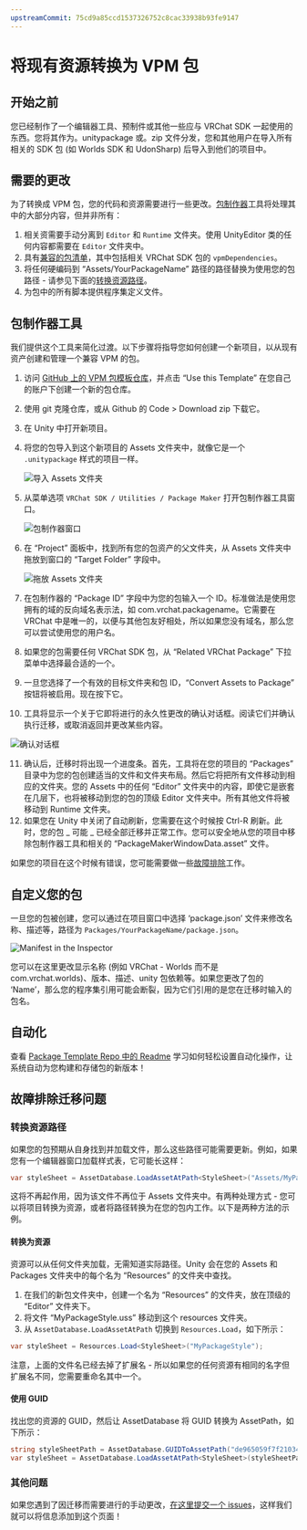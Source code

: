 ```yaml
---
upstreamCommit: 75cd9a85ccd1537326752c8cac33938b93fe9147
---
```


# 将现有资源转换为 VPM 包

## 开始之前

您已经制作了一个编辑器工具、预制件或其他一些应与 VRChat SDK 一起使用的东西。您将其作为。unitypackage 或。zip 文件分发，您和其他用户在导入所有相关的 SDK 包 (如 Worlds SDK 和 UdonSharp) 后导入到他们的项目中。

## 需要的更改

为了转换成 VPM 包，您的代码和资源需要进行一些更改。[包制作器](#package-maker-tool)工具将处理其中的大部分内容，但并非所有：
1. 相关资需要手动分离到 `Editor` 和 `Runtime` 文件夹。使用 UnityEditor 类的任何内容都需要在 `Editor` 文件夹中。
2. 具有[兼容的包清单](/vcc.docs.vrchat.com/vpm/packages#package-format)，其中包括相关 VRChat SDK 包的 `vpmDependencies`。
3. 将任何硬编码到 “Assets/YourPackageName” 路径的路径替换为使用您的包路径 - 请参见下面的[转换资源路径](#converting-asset-paths)。
4. 为包中的所有脚本提供程序集定义文件。

## 包制作器工具

我们提供这个工具来简化过渡。以下步骤将指导您如何创建一个新项目，以从现有资产创建和管理一个兼容 VPM 的包。

1. 访问 [GitHub 上的 VPM 包模板仓库](https://github.com/vrchat-community/template-package)，并点击 “Use this Template” 在您自己的账户下创建一个新的包仓库。
2. 使用 git 克隆仓库，或从 Github 的 Code > Download zip 下载它。
3. 在 Unity 中打开新项目。
4. 将您的包导入到这个新项目的 Assets 文件夹中，就像它是一个 `.unitypackage` 样式的项目一样。

    ![导入 Assets 文件夹](/vcc.docs.vrchat.com/images/package-maker/folder-imported.png)

5. 从菜单选项 `VRChat SDK / Utilities / Package Maker` 打开包制作器工具窗口。

   ![包制作器窗口](/vcc.docs.vrchat.com/images/package-maker/window.png)

6. 在 “Project” 面板中，找到所有您的包资产的父文件夹，从 Assets 文件夹中拖放到窗口的 “Target Folder” 字段中。

   ![拖放 Assets 文件夹](/vcc.docs.vrchat.com/images/package-maker/drag-drop-folder.png)

7. 在包制作器的 “Package ID” 字段中为您的包输入一个 ID。标准做法是使用您拥有的域的反向域名表示法，如 com.vrchat.packagename。它需要在 VRChat 中是唯一的，以便与其他包友好相处，所以如果您没有域名，那么您可以尝试使用您的用户名。
8. 如果您的包需要任何 VRChat SDK 包，从 “Related VRChat Package” 下拉菜单中选择最合适的一个。
9. 一旦您选择了一个有效的目标文件夹和包 ID，“Convert Assets to Package” 按钮将被启用。现在按下它。
10. 工具将显示一个关于它即将进行的永久性更改的确认对话框。阅读它们并确认执行迁移，或取消返回并更改某些内容。

   ![确认对话框](/vcc.docs.vrchat.com/images/package-maker/confirm.png)

11. 确认后，迁移时将出现一个进度条。首先，工具将在您的项目的 “Packages” 目录中为您的包创建适当的文件和文件夹布局。然后它将把所有文件移动到相应的文件夹。您的 Assets 中的任何 “Editor” 文件夹中的内容，即使它是嵌套在几层下，也将被移动到您的包的顶级 Editor 文件夹中。所有其他文件将被移动到 Runtime 文件夹。
12. 如果您在 Unity 中关闭了自动刷新，您需要在这个时候按 Ctrl-R 刷新。此时，您的包 _ 可能 _ 已经全部迁移并正常工作。您可以安全地从您的项目中移除包制作器工具和相关的 “PackageMakerWindowData.asset” 文件。

如果您的项目在这个时候有错误，您可能需要做一些[故障排除](#troubleshooting-migration-issues)工作。

## 自定义您的包
一旦您的包被创建，您可以通过在项目窗口中选择 ‘package.json’ 文件来修改名称、描述等，路径为 `Packages/YourPackageName/package.json`。

![Manifest in the Inspector](/vcc.docs.vrchat.com/images/package-maker/manifest-inspector.png)

您可以在这里更改显示名称 (例如 VRChat - Worlds 而不是 com.vrchat.worlds)、版本、描述、unity 包依赖等。如果您更改了包的 ‘Name’，那么您的程序集引用可能会断裂，因为它们引用的是您在迁移时输入的包名。

## 自动化

查看 [Package Template Repo 中的 Readme](https://github.com/vrchat-community/template-package/blob/main/README.md) 学习如何轻松设置自动化操作，让系统自动为您构建和存储包的新版本！

## 故障排除迁移问题

### 转换资源路径
如果您的包预期从自身找到并加载文件，那么这些路径可能需要更新。例如，如果您有一个编辑器窗口加载样式表，它可能长这样：
```c#
var styleSheet = AssetDatabase.LoadAssetAtPath<StyleSheet>("Assets/MyPackage/Editor/MyPackageStyle.uss");
```
这将不再起作用，因为该文件不再位于 Assets 文件夹中。有两种处理方式 - 您可以将项目转换为资源，或者将路径转换为在您的包内工作。以下是两种方法的示例。

#### 转换为资源

资源可以从任何文件夹加载，无需知道实际路径。Unity 会在您的 Assets 和 Packages 文件夹中的每个名为 “Resources” 的文件夹中查找。
1. 在我们的新包文件夹中，创建一个名为 “Resources” 的文件夹，放在顶级的 “Editor” 文件夹下。
2. 将文件 “MyPackageStyle.uss” 移动到这个 resources 文件夹。
3. 从 `AssetDatabase.LoadAssetAtPath` 切换到 `Resources.Load`，如下所示：

```c#
var styleSheet = Resources.Load<StyleSheet>("MyPackageStyle");
```
注意，上面的文件名已经去掉了扩展名 - 所以如果您的任何资源有相同的名字但扩展名不同，您需要重命名其中一个。

#### 使用 GUID

找出您的资源的 GUID，然后让 AssetDatabase 将 GUID 转换为 AssetPath，如下所示：
```c#
string styleSheetPath = AssetDatabase.GUIDToAssetPath("de965059f7f21034b8c112bfc7a0dc5f");
var styleSheet = AssetDatabase.LoadAssetAtPath<StyleSheet>(styleSheetPath);
```

### 其他问题
如果您遇到了因迁移而需要进行的手动更改，[在这里提交一个 issues](https://github.com/vrchat-community/vpm-package-maker/issues)，这样我们就可以将信息添加到这个页面！